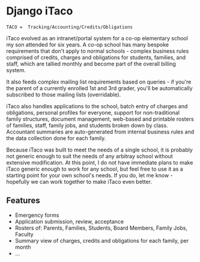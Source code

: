 # Django iTaco

`TACO =  Tracking/Accounting/Credits/Obligations`

iTaco evolved as an intranet/portal system for a co-op elementary school my son attended for six years. A co-op school has many bespoke requirements that don't apply to normal schools - complex business rules comprised of credits, charges and obligations for students, families, and staff, which are tallied monthly and become part of the overall billing system.

It also feeds complex mailing list requirements based on queries - if you're the parent of a currently enrolled 1st and 3rd grader, you'll be automatically subscribed to those mailing lists (overridable).

iTaco also handles applications to the school, batch entry of charges and obligations, personal profiles for everyone, support for non-traditional family structures, document management, web-based and printable rosters of families, staff, family jobs, and students broken down by class. Accountant summaries are auto-generated from internal business rules and the data collection done for each family.

Because iTaco was built to meet the needs of a single school, it is probably not generic enough to suit the needs of any arbitray school without extensive modification. At this point, I do not have immediate plans to make iTaco generic enough to work for any school, but feel free to use it as a starting point for your own school's needs. If you do, let me know - hopefully we can work together to make iTaco even better.

## Features

* Emergency forms
* Application submission, review, acceptance
* Rosters of: Parents, Families, Students, Board Members, Family Jobs, Faculty
* Summary view of charges, credits and obligations for each family, per month
* ...